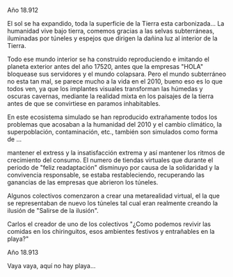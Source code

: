 Año 18.912

El sol se ha expandido, toda la superficie de la Tierra esta carbonizada... La humanidad vive bajo tierra, comemos gracias a las selvas subterráneas, iluminadas por túneles y espejos  que dirigen la dañina luz al interior de la Tierra.

Todo ese mundo interior se ha construido reproduciendo e imitando el planeta exterior antes del año 17520, antes que la empresas "HOLA" bloquease sus servidores y el mundo colapsara. Pero el mundo subterráneo no esta tan mal, se parece mucho a la vida en el 2010, bueno eso es lo que todos ven, ya que los implantes visuales  transforman las húmedas y oscuras cavernas, mediante la realidad mixta en los paisajes de la tierra antes de que se convirtiese en paramos inhabitables.

En este ecosistema simulado se han reproducido extrañamente todos los problemas que acosaban a la humanidad del 2010 y el cambio climático, la superpoblación, contaminación, etc., también son simulados como forma de ...

mantener el extress y la insatisfacción extrema y así mantener los ritmos de crecimiento del consumo. El numero de tiendas virtuales que durante el periodo de "feliz readaptación" disminuyo por causa de la solidaridad y la convivencia responsable, se  estaba restableciendo, recuperando las ganancias de las empresas que abrieron los túneles.

Algunos colectivos comenzaron a crear una metarealidad virtual, el la que se representaban de nuevo los túneles tal cual eran realmente creando la ilusión de "Salirse de la ilusión".

Carlos el creador de uno de los colectivos "¿Como podemos revivir las comidas en los chiringuitos, esos ambientes festivos y entrañables en la playa?"

Año 18.913
		
Vaya vaya, aquí no hay playa...
